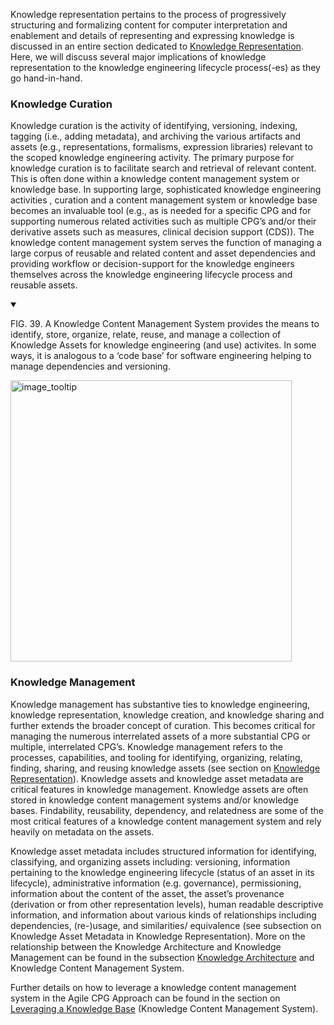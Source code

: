 Knowledge representation pertains to the process of progressively structuring and formalizing content for computer interpretation and enablement and details of representing and expressing knowledge is discussed in an entire section dedicated to [Knowledge Representation](documentation-approach-06-knowledge-representation.html). <!-- -06- Knowledge Representation !-->  Here, we will discuss several major implications of knowledge representation to the knowledge engineering lifecycle process(-es) as they go hand-in-hand.

### Knowledge Curation

Knowledge curation is the activity of identifying, versioning, indexing, tagging (i.e., adding metadata), and archiving the various artifacts and assets (e.g., representations, formalisms, expression libraries) relevant to the scoped knowledge engineering activity. The primary purpose for knowledge curation is to facilitate search and retrieval of relevant content.  This is often done within a knowledge content management system or knowledge base.  In supporting large, sophisticated knowledge engineering activities , curation and a content management system or knowledge base becomes an invaluable tool (e.g., as is needed for a specific CPG and for supporting numerous related activities such as multiple CPG’s and/or their derivative assets such as measures, clinical decision support (CDS)).   The knowledge content management system serves the function of managing a large corpus of reusable and related content and asset dependencies and  providing workflow or decision-support for the knowledge engineers themselves across the knowledge engineering lifecycle process and reusable assets.

<details open>

<summary>

FIG. 39.  A Knowledge Content Management System provides the means to identify, store, organize, relate, reuse, and manage a collection of Knowledge Assets for knowledge engineering (and use) activites.  In some ways, it is analogous to a ‘code base’ for software engineering helping to manage dependencies and versioning.

</summary>

<img src="CPG-KCMS.png" alt="image_tooltip" class="img-responsive img-rounded center-block" width=450/>

</details>


### Knowledge Management

Knowledge management has substantive ties to  knowledge engineering, knowledge representation, knowledge creation, and knowledge sharing and further extends the broader concept of curation.  This becomes critical for managing the numerous interrelated assets of a more substantial CPG or multiple, interrelated CPG’s.  Knowledge management refers to the processes, capabilities, and tooling for identifying, organizing, relating, finding, sharing, and reusing knowledge assets (see section on [Knowledge Representation](documentation-approach-06-knowledge-representation.html)). <!-- link to 06 !-->  Knowledge assets and knowledge asset metadata are critical features in knowledge management.  Knowledge assets are often stored in knowledge content management systems and/or knowledge bases.    Findability, reusability, dependency, and relatedness are some of the most critical features of a knowledge content management system and rely heavily on metadata on the assets.

Knowledge asset metadata includes structured information for identifying, classifying, and organizing assets including: versioning, information pertaining to the knowledge engineering lifecycle (status of an asset in its lifecycle), administrative information (e.g. governance), permissioning, information about the content of the asset, the asset’s provenance (derivation or from other representation levels), human readable descriptive information, and information about various kinds of relationships including dependencies, (re-)usage, and similarities/ equivalence (see subsection on Knowledge Asset Metadata <!-- link to 06.02 !--> in Knowledge Representation).  More on the relationship between the Knowledge Architecture and Knowledge Management can be found in the subsection [Knowledge Architecture](documentation-approach-06-03-knowledge-architecture.html) and Knowledge Content Management System. <!-- link to 06.03 !-->

Further details on how to leverage a knowledge content management system in the Agile CPG Approach can be found in the section on [Leveraging a Knowledge Base](documentation-approach-05-06-agile-cpg-development-approach.html) (Knowledge Content Management System). <!-- link to 05.06 !-->

